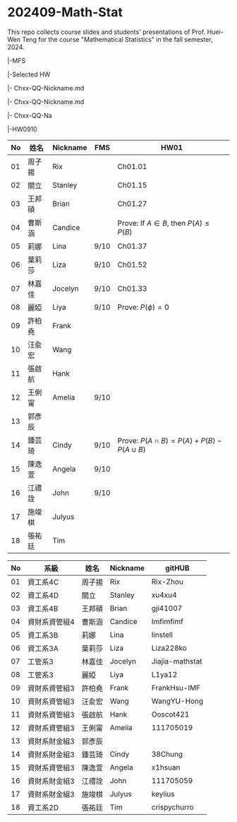 # 202409-Math-Stat
This repo collects course slides and students' presentations of Prof. Huei-Wen Teng for the course "Mathematical Statistics" in the fall semester, 2024. 

|-MFS

|-Selected HW

|- Chxx-QQ-Nickname.md

|- Chxx-QQ-Nickname.md

|- Chxx-QQ-Na

|-HW0910


| No | 姓名   | Nickname | FMS  | HW01                                                   |
|--| ------ | -------- | ---- | ------------------------------------------------------ |
|01| 周子揚 | Rix      |      | Ch01.01                                                |
|02| 關立   | Stanley  |      | Ch01.15                                                |
|03| 王邦碩 | Brian    |      | Ch01.27                                                |
|04| 曹斯涵 | Candice  |      | Prove: If $A \in B$, then $P(A) \leq P(B)$             |
|05| 莉娜   | Lina     | 9/10 | Ch01.37                                                |
|06| 葉莉莎 | Liza     | 9/10 | Ch01.52                                                |
|07| 林嘉佳 | Jocelyn  | 9/10 | Ch01.33                                                |
|08| 麗婭   | Liya     | 9/10 | Prove: $P(\phi) = 0$                                   |
|09| 許柏堯 | Frank    |      |                                                        |
|10| 汪兪宏 | Wang     |      |                                                        |
|11| 張啟航 | Hank     |      |                                                        |
|12| 王俐甯 | Amelia   | 9/10 |                                                        |
|13| 郭彥辰 |          |      |                                                        |
|14| 鍾芸琦 | Cindy    | 9/10 | Prove: $P(A \cap B) = P(A) + P(B) - P(A \cup B)$       |
|15| 陳逸萱 | Angela   | 9/10 |                                                        |
|16| 江禮詮 | John     | 9/10 |                                                        |
|17| 施竣棋 | Julyus   |      |                                                        |
|18| 張祐廷 | Tim      |      |                                                        |



| No  | 系級         | 姓名   | Nickname | gitHUB       |
| --- | ------------ | ------ | -------- | ------------ |
| 01   | 資工系4C     | 周子揚 | Rix      | Rix-Zhou     |
| 02   | 資工系4D     | 關立   | Stanley  | xu4xu4       |
| 03   | 資工系4B     | 王邦碩 | Brian    | gji41007     |
| 04   | 資財系資管組4| 曹斯涵 | Candice  | Imfimfimf    |
| 05   | 資工系3B     | 莉娜   | Lina     | linstell     |
| 06   | 資工系3A     | 葉莉莎 | Liza     | Liza228ko    |
| 07   | 工管系3      | 林嘉佳 | Jocelyn  | Jiajia-mathstat |
| 08   | 工管系3      | 麗婭   | Liya     | L1ya12       |
| 09   | 資財系資管組3| 許柏堯 | Frank    | FrankHsu-IMF |
| 10  | 資財系資管組3| 汪兪宏 | Wang     | WangYU-Hong  |
| 11  | 資財系資管組3| 張啟航 | Hank     | Ooscot421    |
| 12  | 資財系資管組3| 王俐甯 | Amelia   | 111705019    |
| 13  | 資財系財金組3| 郭彥辰 |          |              |
| 14  | 資財系財金組3| 鍾芸琦 | Cindy    | 38Chung      |
| 15  | 資財系資管組3| 陳逸萱 | Angela   | x1hsuan      |
| 16  | 資財系財金組3| 江禮詮 | John     | 111705059    |
| 17  | 資財系財金組3| 施竣棋 | Julyus   | keylius      |
| 18  | 資工系2D     | 張祐廷 | Tim      | crispychurro |
